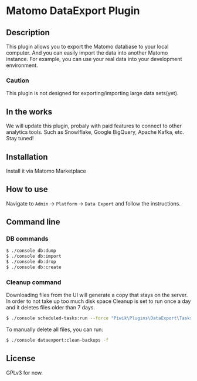 # Matomo DataExport Plugin

## Description

This plugin allows you to export the Matomo database to your local computer.
And you can easily import the data into another Matomo instance. For example,
you can use your real data into your development environment.

### Caution

This plugin is not designed for exporting/importing large data sets(yet).

## In the works

We will update this plugin, probaly with paid features to connect to other
analytics tools. Such as Snowlflake, Google BigQuery, Apache Kafka, etc.  
Stay tuned!

## Installation

Install it via Matomo Marketplace

## How to use

Navigate to `Admin` -> `Platform` -> `Data Export` and follow the instructions.

## Command line

### DB commands
```bash
$ ./console db:dump
$ ./console db:import
$ ./console db:drop
$ ./console db:create
```

### Cleanup command

Downloading files from the UI will generate a copy that stays on the server.
In  order to not take up too much disk space Cleanup is set to run once a day and it deletes files older than 7 days.

```bash
$ ./console scheduled-tasks:run --force "Piwik\Plugins\DataExport\Tasks.cleanBackupsFolderTask"
```

To manually delete all files, you can run:
```bash
$ ./console dataexport:clean-backups -f
```


## License

GPLv3 for now.


